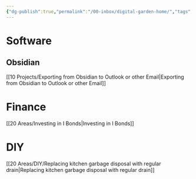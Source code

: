 ```yaml
---
{"dg-publish":true,"permalink":"/00-inbox/digital-garden-home/","tags":"gardenEntry"}
---
```



# Software
## Obsidian
[[10 Projects/Exporting from Obsidian to Outlook or other Email\|Exporting from Obsidian to Outlook or other Email]]

# Finance
[[20 Areas/Investing in I Bonds\|Investing in I Bonds]]

# DIY
[[20 Areas/DIY/Replacing kitchen garbage disposal with regular drain\|Replacing kitchen garbage disposal with regular drain]]